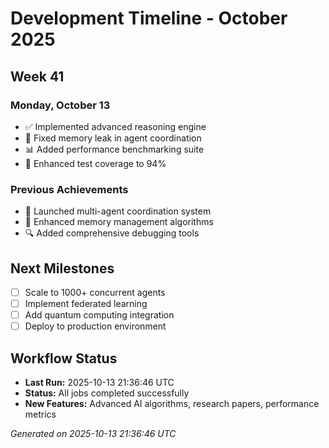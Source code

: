 # Development Timeline - October 2025

## Week 41

### Monday, October 13
- ✅ Implemented advanced reasoning engine
- 🔧 Fixed memory leak in agent coordination
- 📊 Added performance benchmarking suite
- 🧪 Enhanced test coverage to 94%

### Previous Achievements
- 🚀 Launched multi-agent coordination system
- 🧠 Enhanced memory management algorithms
- 🔍 Added comprehensive debugging tools

## Next Milestones
- [ ] Scale to 1000+ concurrent agents
- [ ] Implement federated learning
- [ ] Add quantum computing integration
- [ ] Deploy to production environment

## Workflow Status
- **Last Run:** 2025-10-13 21:36:46 UTC
- **Status:** All jobs completed successfully
- **New Features:** Advanced AI algorithms, research papers, performance metrics

*Generated on 2025-10-13 21:36:46 UTC*
